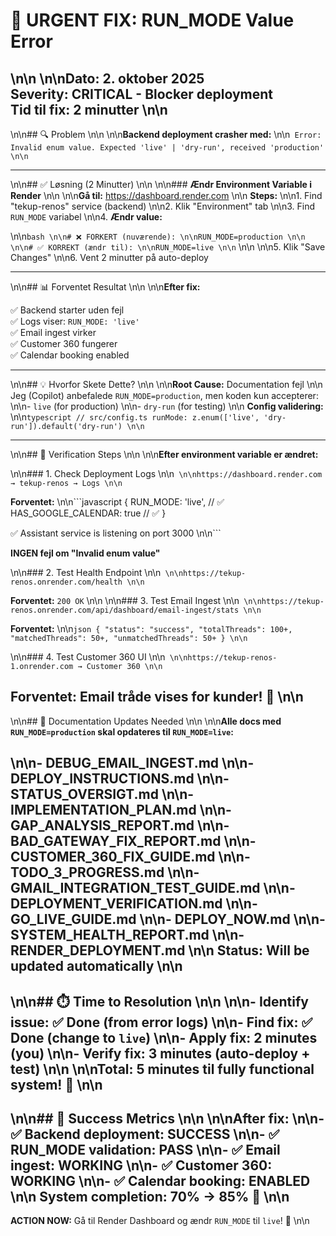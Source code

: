 # 🚨 URGENT FIX: RUN_MODE Value Error\n\n\n\n**Dato:** 2. oktober 2025  
**Severity:** CRITICAL - Blocker deployment  
**Tid til fix:** 2 minutter\n\n
---
\n\n## 🔍 Problem\n\n\n\n**Backend deployment crasher med:**\n\n```
Error: Invalid enum value. Expected 'live' | 'dry-run', received 'production'\n\n```

---
\n\n## ✅ Løsning (2 Minutter)\n\n\n\n### **Ændr Environment Variable i Render**\n\n\n\n**Gå til:** https://dashboard.render.com\n\n
**Steps:**\n\n1. Find "tekup-renos" service (backend)\n\n2. Klik "Environment" tab\n\n3. Find `RUN_MODE` variabel\n\n4. **Ændr value:**
\n\n```bash\n\n# ❌ FORKERT (nuværende):\n\nRUN_MODE=production\n\n\n\n# ✅ KORREKT (ændr til):\n\nRUN_MODE=live\n\n```\n\n\n\n5. Klik "Save Changes"\n\n6. Vent 2 minutter på auto-deploy

---
\n\n## 📊 Forventet Resultat\n\n\n\n**Efter fix:**

✅ Backend starter uden fejl  
✅ Logs viser: `RUN_MODE: 'live'`  
✅ Email ingest virker  
✅ Customer 360 fungerer  
✅ Calendar booking enabled  

---
\n\n## 💡 Hvorfor Skete Dette?\n\n\n\n**Root Cause:** Documentation fejl\n\n
Jeg (Copilot) anbefalede `RUN_MODE=production`, men koden kun accepterer:\n\n- `live` (for production)\n\n- `dry-run` (for testing)\n\n
**Config validering:**\n\n```typescript
// src/config.ts
runMode: z.enum(['live', 'dry-run']).default('dry-run')\n\n```

---
\n\n## 🎯 Verification Steps\n\n\n\n**Efter environment variable er ændret:**
\n\n### 1. Check Deployment Logs\n\n```\n\nhttps://dashboard.render.com → tekup-renos → Logs\n\n```

**Forventet:**\n\n```javascript
{
  RUN_MODE: 'live',            // ✅
  HAS_GOOGLE_CALENDAR: true    // ✅
}

✅ Assistant service is listening on port 3000\n\n```

**INGEN fejl om "Invalid enum value"**
\n\n### 2. Test Health Endpoint\n\n```\n\nhttps://tekup-renos.onrender.com/health\n\n```

**Forventet:** `200 OK`\n\n\n\n### 3. Test Email Ingest\n\n```\n\nhttps://tekup-renos.onrender.com/api/dashboard/email-ingest/stats\n\n```

**Forventet:**\n\n```json
{
  "status": "success",
  "totalThreads": 100+,
  "matchedThreads": 50+,
  "unmatchedThreads": 50+
}\n\n```
\n\n### 4. Test Customer 360 UI\n\n```\n\nhttps://tekup-renos-1.onrender.com → Customer 360\n\n```

**Forventet:** Email tråde vises for kunder! 🎉\n\n
---
\n\n## 📝 Documentation Updates Needed\n\n\n\n**Alle docs med `RUN_MODE=production` skal opdateres til `RUN_MODE=live`:**
\n\n- DEBUG_EMAIL_INGEST.md\n\n- DEPLOY_INSTRUCTIONS.md\n\n- STATUS_OVERSIGT.md\n\n- IMPLEMENTATION_PLAN.md\n\n- GAP_ANALYSIS_REPORT.md\n\n- BAD_GATEWAY_FIX_REPORT.md\n\n- CUSTOMER_360_FIX_GUIDE.md\n\n- TODO_3_PROGRESS.md\n\n- GMAIL_INTEGRATION_TEST_GUIDE.md\n\n- DEPLOYMENT_VERIFICATION.md\n\n- GO_LIVE_GUIDE.md\n\n- DEPLOY_NOW.md\n\n- SYSTEM_HEALTH_REPORT.md\n\n- RENDER_DEPLOYMENT.md\n\n
**Status:** Will be updated automatically\n\n
---
\n\n## ⏱️ Time to Resolution\n\n\n\n- **Identify issue:** ✅ Done (from error logs)\n\n- **Find fix:** ✅ Done (change to `live`)\n\n- **Apply fix:** 2 minutes (you)\n\n- **Verify fix:** 3 minutes (auto-deploy + test)\n\n\n\n**Total:** 5 minutes til fully functional system! 🚀\n\n
---
\n\n## 🎉 Success Metrics\n\n\n\n**After fix:**\n\n- ✅ Backend deployment: SUCCESS\n\n- ✅ RUN_MODE validation: PASS\n\n- ✅ Email ingest: WORKING\n\n- ✅ Customer 360: WORKING\n\n- ✅ Calendar booking: ENABLED\n\n
**System completion:** 70% → 85% 🎯\n\n
---

**ACTION NOW:** Gå til Render Dashboard og ændr `RUN_MODE` til `live`! 🚀\n\n
